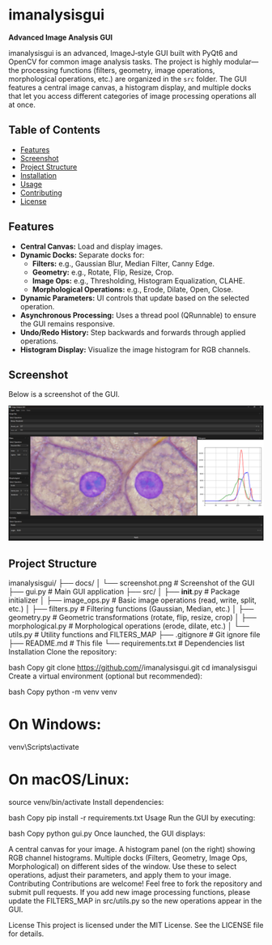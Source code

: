 # imanalysisgui

**Advanced Image Analysis GUI**

imanalysisgui is an advanced, ImageJ‑style GUI built with PyQt6 and OpenCV for common image analysis tasks. The project is highly modular—the processing functions (filters, geometry, image operations, morphological operations, etc.) are organized in the `src` folder. The GUI features a central image canvas, a histogram display, and multiple docks that let you access different categories of image processing operations all at once.

## Table of Contents

- [Features](#features)
- [Screenshot](#screenshot)
- [Project Structure](#project-structure)
- [Installation](#installation)
- [Usage](#usage)
- [Contributing](#contributing)
- [License](#license)

## Features

- **Central Canvas:** Load and display images.
- **Dynamic Docks:** Separate docks for:
  - **Filters:** e.g., Gaussian Blur, Median Filter, Canny Edge.
  - **Geometry:** e.g., Rotate, Flip, Resize, Crop.
  - **Image Ops:** e.g., Thresholding, Histogram Equalization, CLAHE.
  - **Morphological Operations:** e.g., Erode, Dilate, Open, Close.
- **Dynamic Parameters:** UI controls that update based on the selected operation.
- **Asynchronous Processing:** Uses a thread pool (QRunnable) to ensure the GUI remains responsive.
- **Undo/Redo History:** Step backwards and forwards through applied operations.
- **Histogram Display:** Visualize the image histogram for RGB channels.

## Screenshot

Below is a screenshot of the GUI.

![Screenshot](docs/screenshot.png)

## Project Structure


imanalysisgui/
├── docs/
│   └── screenshot.png       # Screenshot of the GUI
├── gui.py                   # Main GUI application
├── src/
│   ├── __init__.py          # Package initializer
│   ├── image_ops.py         # Basic image operations (read, write, split, etc.)
│   ├── filters.py           # Filtering functions (Gaussian, Median, etc.)
│   ├── geometry.py          # Geometric transformations (rotate, flip, resize, crop)
│   ├── morphological.py     # Morphological operations (erode, dilate, etc.)
│   └── utils.py             # Utility functions and FILTERS_MAP
├── .gitignore               # Git ignore file
├── README.md                # This file
└── requirements.txt         # Dependencies list
Installation
Clone the repository:

bash
Copy
git clone https://github.com/<your-username>/imanalysisgui.git
cd imanalysisgui
Create a virtual environment (optional but recommended):

bash
Copy
python -m venv venv
# On Windows:
venv\Scripts\activate
# On macOS/Linux:
source venv/bin/activate
Install dependencies:

bash
Copy
pip install -r requirements.txt
Usage
Run the GUI by executing:

bash
Copy
python gui.py
Once launched, the GUI displays:

A central canvas for your image.
A histogram panel (on the right) showing RGB channel histograms.
Multiple docks (Filters, Geometry, Image Ops, Morphological) on different sides of the window. Use these to select operations, adjust their parameters, and apply them to your image.
Contributing
Contributions are welcome! Feel free to fork the repository and submit pull requests. If you add new image processing functions, please update the FILTERS_MAP in src/utils.py so the new operations appear in the GUI.

License
This project is licensed under the MIT License. See the LICENSE file for details.
